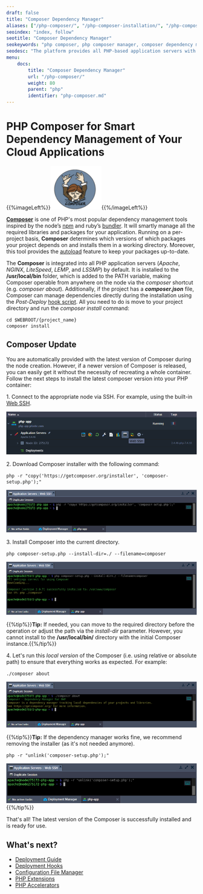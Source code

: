 ```yaml
---
draft: false
title: "Composer Dependency Manager"
aliases: ["/php-composer/", "/php-composer-installation/", "/php-composer-via-ssh/"]
seoindex: "index, follow"
seotitle: "Composer Dependency Manager"
seokeywords: "php composer, php composer manager, composer dependency manager, php composer update, php composer specifics, manage dependencies, manage php dependencies"
seodesc: "The platform provides all PHP-based application servers with the pre-installed Composer dependency manager to keep your projects' packages up-to-date."
menu: 
    docs:
        title: "Composer Dependency Manager"
        url: "/php-composer/"
        weight: 80
        parent: "php"
        identifier: "php-composer.md"
---
```


# PHP Composer for Smart Dependency Management of Your Cloud Applications

{{%imageLeft%}}![PHP Composer logo](01-php-composer-logo.png){{%/imageLeft%}}

**[Composer](https://getcomposer.org/)** is one of PHP's most popular dependency management tools inspired by the node’s [npm](https://www.npmjs.com) and ruby’s [bundler](https://bundler.io/). It will smartly manage all the required libraries and packages for your application. Running on a per-project basis, **Composer** determines which versions of which packages your project depends on and installs them in a working directory. Moreover, this tool provides the [autoload](https://getcomposer.org/doc/04-schema.md#autoload) feature to keep your packages up-to-date.


The **Composer** is integrated into all PHP application servers (*Apache*, *NGINX*, *LiteSpeed*, *LEMP*, and *LSSMP*) by default. It is installed to the **/usr/local/bin** folder, which is added to the PATH variable, making Composer operable from anywhere on the node via the *composer* shortcut (e.g. *composer about*). Additionally, if the project has a ***composer.json*** file, Composer can manage dependencies directly during the installation using the *Post-Deploy* [hook script](/deployment-hooks/). All you need to do is move to your project directory and run the *composer install* command:

```
cd $WEBROOT/{project_name}
composer install
```

## Composer Update

You are automatically provided with the latest version of Composer during the node creation. However, if a newer version of Composer is released, you can easily get it without the necessity of recreating a whole container. Follow the next steps to install the latest composer version into your PHP container:

1\. Connect to the appropriate node via SSH. For example, using the built-in [Web SSH](/web-ssh-client/).

![Apache Web SSH access](02-apache-web-ssh-access.png)

2\. Download Composer installer with the following command:

```
php -r "copy('https://getcomposer.org/installer', 'composer-setup.php');"
```

![SSH download Composer installer](03-ssh-download-composer-installer.png)

3\. Install Composer into the current directory.

```
php composer-setup.php --install-dir=./ --filename=composer
```

![SSH install PHP Composer](04-ssh-install-php-composer.png)

{{%tip%}}**Tip:** If needed, you can move to the required directory before the operation or adjust the path via the *install-dir* parameter. However, you cannot install to the **/usr/local/bin/** directory with the initial Composer instance.{{%/tip%}}

4\. Let's run this *local version* of the Composer (i.e. using relative or absolute path) to ensure that everything works as expected. For example:

```
./composer about
```

![SSH PHP Composer about](05-ssh-php-composer-about.png)

{{%tip%}}**Tip:** If the dependency manager works fine, we recommend removing the installer (as it's not needed anymore).

```
php -r "unlink('composer-setup.php');"
```

![SSH remove Composer installer](06-ssh-remove-composer-installer.png){{%/tip%}}

That's all! The latest version of the Composer is successfully installed and is ready for use.


## What's next?

* [Deployment Guide](/deployment-guide/)
* [Deployment Hooks](/deployment-hooks/)
* [Configuration File Manager](/configuration-file-manager/)
* [PHP Extensions](/php-extensions/)
* [PHP Accelerators](/php-accelerators/)